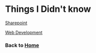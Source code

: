# Things I Didn't know

[Sharepoint](/research/sharepoint/)

[Web Development](/research/webdev/)

### Back to [Home](/)
